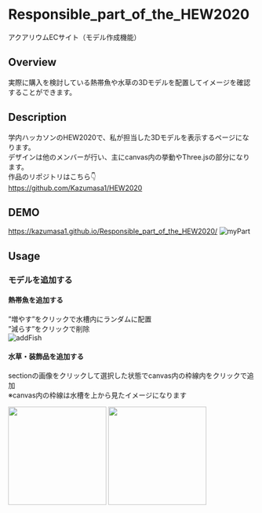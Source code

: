 # Responsible_part_of_the_HEW2020
アクアリウムECサイト（モデル作成機能）

## Overview
実際に購入を検討している熱帯魚や水草の3Dモデルを配置してイメージを確認することができます。

## Description
学内ハッカソンのHEW2020で、私が担当した3Dモデルを表示するページになります。<br>
デザインは他のメンバーが行い、主にcanvas内の挙動やThree.jsの部分になります。<br>
作品のリポジトリはこちら👇<br>
https://github.com/Kazumasa1/HEW2020

## DEMO
https://kazumasa1.github.io/Responsible_part_of_the_HEW2020/
![myPart](https://user-images.githubusercontent.com/70145199/153984630-de5490ce-0009-4645-a72f-05bc8426c4e6.png)

## Usage
### モデルを追加する
#### 熱帯魚を追加する
”増やす”をクリックで水槽内にランダムに配置<br>
”減らす”をクリックで削除<br>
![addFish](https://user-images.githubusercontent.com/70145199/153986117-ac8bc7f6-e31c-4f28-baec-1937e2e6907c.png)
#### 水草・装飾品を追加する
sectionの画像をクリックして選択した状態でcanvas内の枠線内をクリックで追加<br>
※canvas内の枠線は水槽を上から見たイメージになります<br>
<!-- ![addKusa](https://user-images.githubusercontent.com/70145199/153986985-1c1dd64e-c844-484a-8e99-ba3fba51cd7d.png)
![canvas](https://user-images.githubusercontent.com/70145199/153987026-cb601444-f23e-4cde-8677-3ae86bec0e9f.png) -->
<img src="https://user-images.githubusercontent.com/70145199/153986985-1c1dd64e-c844-484a-8e99-ba3fba51cd7d.png" height="200rem"> <img src="https://user-images.githubusercontent.com/70145199/153987026-cb601444-f23e-4cde-8677-3ae86bec0e9f.png" height="200rem">
